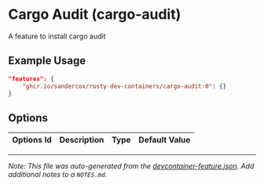
# Cargo Audit (cargo-audit)

A feature to install cargo audit

## Example Usage

```json
"features": {
    "ghcr.io/sandercox/rusty-dev-containers/cargo-audit:0": {}
}
```

## Options

| Options Id | Description | Type | Default Value |
|-----|-----|-----|-----|




---

_Note: This file was auto-generated from the [devcontainer-feature.json](https://github.com/sandercox/rusty-dev-containers/blob/main/src/cargo-audit/devcontainer-feature.json).  Add additional notes to a `NOTES.md`._
